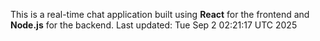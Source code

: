 This is a real-time chat application built using **React** for the frontend and **Node.js** for the backend.
Last updated: Tue Sep  2 02:21:17 UTC 2025
